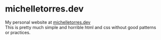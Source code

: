 # michelletorres.dev
My personal website at [michelletorres.dev](https://michelletorres.dev)  
This is pretty much simple and horrible html and css without good patterns or practices.
